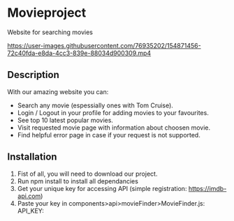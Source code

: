 # Movieproject

Website for searching movies





https://user-images.githubusercontent.com/76935202/154871456-72c40fda-e8da-4cc3-839e-88034d900309.mp4





## Description

With our amazing website you can:

- Search any movie (espessially ones with Tom Cruise).
- Login / Logout in your profile for adding movies to your favourites.
- See top 10 latest popular movies.
- Visit requested movie page with information about choosen movie.
- Find helpful error page in case if your request is not supported.

## Installation

1. Fist of all, you will need to download our project.
2. Run npm install to install all dependancies
3. Get your unique key for accessing API (simple registration: https://imdb-api.com)
4. Paste your key in components>api>movieFinder>MovieFinder.js: API_KEY:

